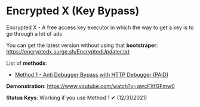 # Encrypted X (Key Bypass)

Encrypted X - A free access key executor in which the way to get a key is to go through a lot of ads

You can get the latest version without using that **bootstraper**: https://encryptedx.surge.sh/EncryptedUpdater.txt

List of **methods**:
* [Method 1 - Anti Debugger Bypass with HTTP Debugger (PAID)](https://www.youtube.com/watch?v=qwcFXfGFmw0)

**Demonstration**: https://www.youtube.com/watch?v=qwcFXfGFmw0

**Status Keys**: Working if you use Method 1 ✔ (12/31/2021)
